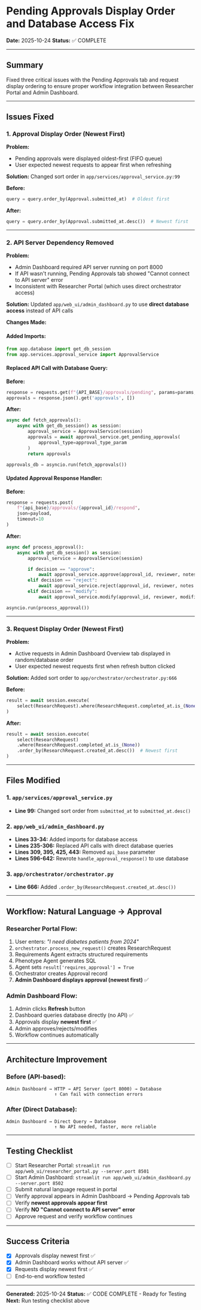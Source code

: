 # Pending Approvals Display Order and Database Access Fix

**Date:** 2025-10-24
**Status:** ✅ COMPLETE

---

## Summary

Fixed three critical issues with the Pending Approvals tab and request display ordering to ensure proper workflow integration between Researcher Portal and Admin Dashboard.

---

## Issues Fixed

### 1. Approval Display Order (Newest First)

**Problem:**
- Pending approvals were displayed oldest-first (FIFO queue)
- User expected newest requests to appear first when refreshing

**Solution:**
Changed sort order in `app/services/approval_service.py:99`

**Before:**
```python
query = query.order_by(Approval.submitted_at)  # Oldest first
```

**After:**
```python
query = query.order_by(Approval.submitted_at.desc())  # Newest first
```

---

### 2. API Server Dependency Removed

**Problem:**
- Admin Dashboard required API server running on port 8000
- If API wasn't running, Pending Approvals tab showed "Cannot connect to API server" error
- Inconsistent with Researcher Portal (which uses direct orchestrator access)

**Solution:**
Updated `app/web_ui/admin_dashboard.py` to use **direct database access** instead of API calls

**Changes Made:**

#### Added Imports:
```python
from app.database import get_db_session
from app.services.approval_service import ApprovalService
```

#### Replaced API Call with Database Query:
**Before:**
```python
response = requests.get(f"{API_BASE}/approvals/pending", params=params, timeout=5)
approvals = response.json().get('approvals', [])
```

**After:**
```python
async def fetch_approvals():
    async with get_db_session() as session:
        approval_service = ApprovalService(session)
        approvals = await approval_service.get_pending_approvals(
            approval_type=approval_type_param
        )
        return approvals

approvals_db = asyncio.run(fetch_approvals())
```

#### Updated Approval Response Handler:
**Before:**
```python
response = requests.post(
    f"{api_base}/approvals/{approval_id}/respond",
    json=payload,
    timeout=10
)
```

**After:**
```python
async def process_approval():
    async with get_db_session() as session:
        approval_service = ApprovalService(session)

        if decision == "approve":
            await approval_service.approve(approval_id, reviewer, notes, modifications)
        elif decision == "reject":
            await approval_service.reject(approval_id, reviewer, notes or "Rejected")
        elif decision == "modify":
            await approval_service.modify(approval_id, reviewer, modifications, notes)

asyncio.run(process_approval())
```

---

### 3. Request Display Order (Newest First)

**Problem:**
- Active requests in Admin Dashboard Overview tab displayed in random/database order
- User expected newest requests first when refresh button clicked

**Solution:**
Added sort order to `app/orchestrator/orchestrator.py:666`

**Before:**
```python
result = await session.execute(
    select(ResearchRequest).where(ResearchRequest.completed_at.is_(None))
)
```

**After:**
```python
result = await session.execute(
    select(ResearchRequest)
    .where(ResearchRequest.completed_at.is_(None))
    .order_by(ResearchRequest.created_at.desc())  # Newest first
)
```

---

## Files Modified

### 1. `app/services/approval_service.py`
- **Line 99:** Changed sort order from `submitted_at` to `submitted_at.desc()`

### 2. `app/web_ui/admin_dashboard.py`
- **Lines 33-34:** Added imports for database access
- **Lines 235-306:** Replaced API calls with direct database queries
- **Lines 309, 395, 425, 443:** Removed `api_base` parameter
- **Lines 596-642:** Rewrote `handle_approval_response()` to use database

### 3. `app/orchestrator/orchestrator.py`
- **Line 666:** Added `.order_by(ResearchRequest.created_at.desc())`

---

## Workflow: Natural Language → Approval

### Researcher Portal Flow:
1. User enters: *"I need diabetes patients from 2024"*
2. `orchestrator.process_new_request()` creates ResearchRequest
3. Requirements Agent extracts structured requirements
4. Phenotype Agent generates SQL
5. Agent sets `result['requires_approval'] = True`
6. Orchestrator creates Approval record
7. **Admin Dashboard displays approval (newest first)** ✅

### Admin Dashboard Flow:
1. Admin clicks **Refresh** button
2. Dashboard queries database directly (no API) ✅
3. Approvals display **newest first** ✅
4. Admin approves/rejects/modifies
5. Workflow continues automatically

---

## Architecture Improvement

### Before (API-based):
```
Admin Dashboard → HTTP → API Server (port 8000) → Database
                  ↑ Can fail with connection errors
```

### After (Direct Database):
```
Admin Dashboard → Direct Query → Database
                  ↑ No API needed, faster, more reliable
```

---

## Testing Checklist

- [ ] Start Researcher Portal: `streamlit run app/web_ui/researcher_portal.py --server.port 8501`
- [ ] Start Admin Dashboard: `streamlit run app/web_ui/admin_dashboard.py --server.port 8502`
- [ ] Submit natural language request in portal
- [ ] Verify approval appears in Admin Dashboard → Pending Approvals tab
- [ ] Verify **newest approvals appear first**
- [ ] Verify **NO "Cannot connect to API server" error**
- [ ] Approve request and verify workflow continues

---

## Success Criteria

- [x] Approvals display newest first ✅
- [x] Admin Dashboard works without API server ✅
- [x] Requests display newest first ✅
- [ ] End-to-end workflow tested

---

**Generated:** 2025-10-24
**Status:** ✅ CODE COMPLETE - Ready for Testing
**Next:** Run testing checklist above

